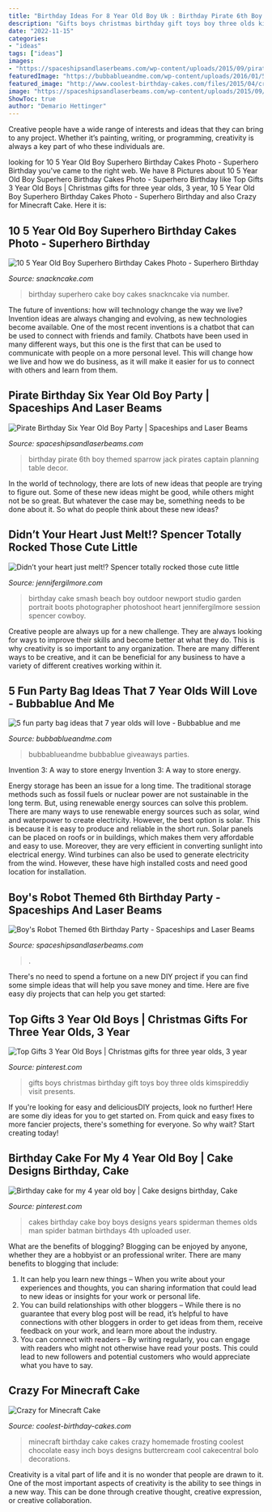 ```yaml
---
title: "Birthday Ideas For 8 Year Old Boy Uk : Birthday Pirate 6th Boy Themed Sparrow Jack Pirates Captain Planning Table Decor"
description: "Gifts boys christmas birthday gift toys boy three olds kimspireddiy visit presents"
date: "2022-11-15"
categories:
- "ideas"
tags: ["ideas"]
images:
- "https://spaceshipsandlaserbeams.com/wp-content/uploads/2015/09/pirate-birthday-party.jpg"
featuredImage: "https://bubbablueandme.com/wp-content/uploads/2016/01/5-non-boring-party-bag-ideas-for-kids-Bubbablue-and-me.jpg"
featured_image: "http://www.coolest-birthday-cakes.com/files/2015/04/crazy-for-minecraft-74814.jpg"
image: "https://spaceshipsandlaserbeams.com/wp-content/uploads/2015/09/pirate-birthday-party.jpg"
ShowToc: true
author: "Demario Hettinger"
---
```



Creative people have a wide range of interests and ideas that they can bring to any project. Whether it’s painting, writing, or programming, creativity is always a key part of who these individuals are.

	

		
looking for 10 5 Year Old Boy Superhero Birthday Cakes Photo - Superhero Birthday you've came to the right web. We have 8 Pictures about 10 5 Year Old Boy Superhero Birthday Cakes Photo - Superhero Birthday like Top Gifts 3 Year Old Boys | Christmas gifts for three year olds, 3 year, 10 5 Year Old Boy Superhero Birthday Cakes Photo - Superhero Birthday and also Crazy for Minecraft Cake. Here it is:
		
    
## 10 5 Year Old Boy Superhero Birthday Cakes Photo - Superhero Birthday

<img loading=lazy src="https://www.snackncake.com/postpic/2015/12/superhero-birthday-party-cake_831200.jpg" onerror="this.onerror=null;this.src='https://tse1.mm.bing.net/th?id=OIP.iPrWn4ke4v1pgJd61XnbHAHaLH&amp;pid=15.1';" alt="10 5 Year Old Boy Superhero Birthday Cakes Photo - Superhero Birthday">

_Source: snackncake.com_

>birthday superhero cake boy cakes snackncake via number. 

	

The future of inventions: how will technology change the way we live?
Invention ideas are always changing and evolving, as new technologies become available. One of the most recent inventions is a chatbot that can be used to connect with friends and family. Chatbots have been used in many different ways, but this one is the first that can be used to communicate with people on a more personal level. This will change how we live and how we do business, as it will make it easier for us to connect with others and learn from them.

    
## Pirate Birthday Six Year Old Boy Party | Spaceships And Laser Beams

<img loading=lazy src="https://spaceshipsandlaserbeams.com/wp-content/uploads/2015/09/pirate-birthday-party.jpg" onerror="this.onerror=null;this.src='https://tse4.mm.bing.net/th?id=OIP._MeqE5GKKjFKePyJ7ZGUXgHaE7&amp;pid=15.1';" alt="Pirate Birthday Six Year Old Boy Party | Spaceships and Laser Beams">

_Source: spaceshipsandlaserbeams.com_

>birthday pirate 6th boy themed sparrow jack pirates captain planning table decor. 

	

In the world of technology, there are lots of new ideas that people are trying to figure out. Some of these new ideas might be good, while others might not be so great. But whatever the case may be, something needs to be done about it. So what do people think about these new ideas?

    
## Didn’t Your Heart Just Melt!? Spencer Totally Rocked Those Cute Little

<img loading=lazy src="https://jennifergilmore.com/blog/wp-content/uploads/2014/05/blog_gilmore_studios_photo_orange_county_newport_beach_family_portrait_cake_smash_outdoor_one_yr_old_boy_cowboy_boots_spencer_2.jpg" onerror="this.onerror=null;this.src='https://tse4.mm.bing.net/th?id=OIP.ofnOExsv4rHH9Die4cisyAHaFS&amp;pid=15.1';" alt="Didn’t your heart just melt!? Spencer totally rocked those cute little">

_Source: jennifergilmore.com_

>birthday cake smash beach boy outdoor newport studio garden portrait boots photographer photoshoot heart jennifergilmore session spencer cowboy. 

	

Creative people are always up for a new challenge. They are always looking for ways to improve their skills and become better at what they do. This is why creativity is so important to any organization. There are many different ways to be creative, and it can be beneficial for any business to have a variety of different creatives working within it.

    
## 5 Fun Party Bag Ideas That 7 Year Olds Will Love - Bubbablue And Me

<img loading=lazy src="https://bubbablueandme.com/wp-content/uploads/2016/01/5-non-boring-party-bag-ideas-for-kids-Bubbablue-and-me.jpg" onerror="this.onerror=null;this.src='https://tse4.mm.bing.net/th?id=OIP.gkiNpsQM48hHWf9NdWsl7wHaKo&amp;pid=15.1';" alt="5 fun party bag ideas that 7 year olds will love - Bubbablue and me">

_Source: bubbablueandme.com_

>bubbablueandme bubbablue giveaways parties. 

	

Invention 3: A way to store energy
Invention 3: A way to store energy. 

Energy storage has been an issue for a long time. The traditional storage methods such as fossil fuels or nuclear power are not sustainable in the long term. 
But, using renewable energy sources can solve this problem. 
There are many ways to use renewable energy sources such as solar, wind and waterpower to create electricity. However, the best option is solar. This is because it is easy to produce and reliable in the short run. 
Solar panels can be placed on roofs or in buildings, which makes them very affordable and easy to use. Moreover, they are very efficient in converting sunlight into electrical energy. 
 Wind turbines can also be used to generate electricity from the wind. However, these have high installed costs and need good location for installation.

    
## Boy&#039;s Robot Themed 6th Birthday Party - Spaceships And Laser Beams

<img loading=lazy src="https://spaceshipsandlaserbeams.com/wp-content/uploads/2015/09/robot-birthday-party-ideas-for-boys-1.jpg" onerror="this.onerror=null;this.src='https://tse2.mm.bing.net/th?id=OIP.MmxHEjzUph9rovjkOOwwawHaKl&amp;pid=15.1';" alt="Boy&#039;s Robot Themed 6th Birthday Party - Spaceships and Laser Beams">

_Source: spaceshipsandlaserbeams.com_

>. 

	

There's no need to spend a fortune on a new DIY project if you can find some simple ideas that will help you save money and time. Here are five easy diy projects that can help you get started: 

    
## Top Gifts 3 Year Old Boys | Christmas Gifts For Three Year Olds, 3 Year

<img loading=lazy src="https://i.pinimg.com/736x/40/ba/37/40ba379543d9813a5124aa3657c8cc4e.jpg" onerror="this.onerror=null;this.src='https://tse4.mm.bing.net/th?id=OIP.B128DPJsIlDWaD6XW8WEVAHaPG&amp;pid=15.1';" alt="Top Gifts 3 Year Old Boys | Christmas gifts for three year olds, 3 year">

_Source: pinterest.com_

>gifts boys christmas birthday gift toys boy three olds kimspireddiy visit presents. 

	

If you're looking for easy and deliciousDIY projects, look no further! Here are some diy ideas for you to get started on. From quick and easy fixes to more fancier projects, there's something for everyone. So why wait? Start creating today!

    
## Birthday Cake For My 4 Year Old Boy | Cake Designs Birthday, Cake

<img loading=lazy src="https://i.pinimg.com/736x/1e/25/a2/1e25a2bfb7e92965d2e39a8c442d5eda--spider-man-cakes--year-old-boy.jpg" onerror="this.onerror=null;this.src='https://tse2.mm.bing.net/th?id=OIP.H49Kb9Qgayb8YFrxdiNIjAHaJ4&amp;pid=15.1';" alt="Birthday cake for my 4 year old boy | Cake designs birthday, Cake">

_Source: pinterest.com_

>cakes birthday cake boy boys designs years spiderman themes olds man spider batman birthdays 4th uploaded user. 

	

What are the benefits of blogging?
Blogging can be enjoyed by anyone, whether they are a hobbyist or an professional writer. There are many benefits to blogging that include: 
1. It can help you learn new things – When you write about your experiences and thoughts, you can sharing information that could lead to new ideas or insights for your work or personal life. 
2. You can build relationships with other bloggers – While there is no guarantee that every blog post will be read, it’s helpful to have connections with other bloggers in order to get ideas from them, receive feedback on your work, and learn more about the industry. 
3. You can connect with readers – By writing regularly, you can engage with readers who might not otherwise have read your posts. This could lead to new followers and potential customers who would appreciate what you have to say. 

    
## Crazy For Minecraft Cake

<img loading=lazy src="http://www.coolest-birthday-cakes.com/files/2015/04/crazy-for-minecraft-74814.jpg" onerror="this.onerror=null;this.src='https://tse4.mm.bing.net/th?id=OIP.TekUHnH6b2Vw-jekj7nAwQHaJ4&amp;pid=15.1';" alt="Crazy for Minecraft Cake">

_Source: coolest-birthday-cakes.com_

>minecraft birthday cake cakes crazy homemade frosting coolest chocolate easy inch boys designs buttercream cool cakecentral bolo decorations. 

	

Creativity is a vital part of life and it is no wonder that people are drawn to it. One of the most important aspects of creativity is the ability to see things in a new way. This can be done through creative thought, creative expression, or creative collaboration.

